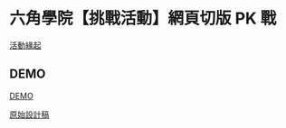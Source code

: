 # 六角學院【挑戰活動】網頁切版 PK 戰

[活動緣起](https://www.hexschool.com/2018/09/13/2018-09-13-hexschool-challenge/)

## DEMO

[DEMO](https://icguanyu.github.io/sweetaste/)

[原始設計稿](https://xd.adobe.com/spec/934efdb7-a7e4-47d5-572e-efece0914f62-e57f/)